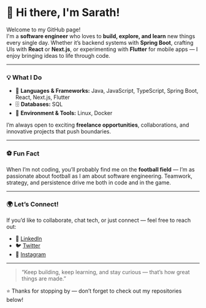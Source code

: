 # 👋 Hi there, I'm Sarath!

Welcome to my GitHub page!  
I'm a **software engineer** who loves to **build, explore, and learn** new things every single day. Whether it’s backend systems with **Spring Boot**, crafting UIs with **React** or **Next.js**, or experimenting with **Flutter** for mobile apps — I enjoy bringing ideas to life through code.

---

### 💡 What I Do
- 🧠 **Languages & Frameworks:** Java, JavaScript, TypeScript, Spring Boot, React, Next.js, Flutter  
- 🗄️ **Databases:** SQL  
- 🐧 **Environment & Tools:** Linux, Docker  

I’m always open to exciting **freelance opportunities**, collaborations, and innovative projects that push boundaries.

---

### ⚽ Fun Fact
When I’m not coding, you’ll probably find me on the **football field** — I’m as passionate about football as I am about software engineering. Teamwork, strategy, and persistence drive me both in code and in the game.

---

### 🌍 Let’s Connect!
If you’d like to collaborate, chat tech, or just connect — feel free to reach out:

- 💼 [LinkedIn](https://linkedin.com/in/your-profile)  
- 🐦 [Twitter](https://twitter.com/your-handle)  
- 📸 [Instagram](https://instagram.com/your-handle)

---

> “Keep building, keep learning, and stay curious — that’s how great things are made.”

⭐ Thanks for stopping by — don’t forget to check out my repositories below!
